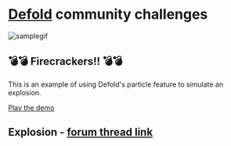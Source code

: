 # [Defold](https://defold.com) community challenges
![samplegif](https://github.com/yeqwep/Explosion-particle-example/blob/main/a.gif)
## :bomb::bomb: Firecrackers!! :bomb::bomb:
  
This is an example of using Defold's particle feature to simulate an explosion.
  
[Play the demo](https://yeqwep.itch.io/firecrackers)

## Explosion - [forum thread link](https://forum.defold.com/t/community-challenge-explosions/77315)
